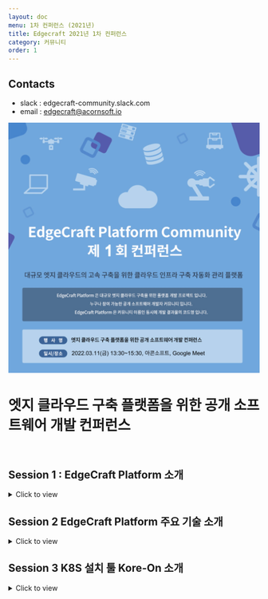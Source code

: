 ```yaml
---
layout: doc
menu: 1차 컨퍼런스 (2021년)
title: Edgecraft 2021년 1차 컨퍼런스
category: 커뮤니티
order: 1
---
```


<!-- <div class="page__content" style="padding: 0 80px"> image와 폭 맞춤을 위한 스타일 설정
</div> -->

## Contacts

- slack : edgecraft-community.slack.com
- email : edgecraft@acornsoft.io

<p align="center"><img src="/images/conference-01.jpg"></p>

# 엣지 클라우드 구축 플랫폼을 위한 공개 소프트웨어 개발 컨퍼런스

<br/>


## Session 1 : EdgeCraft Platform 소개

<details>
<summary>Click to view</summary>
<div markdown="1">
<br/>

<iframe width="560" height="315" src="https://www.youtube.com/embed/C4hcX67lsOQ" title="YouTube video player" frameborder="0" allow="accelerometer; autoplay; clipboard-write; encrypted-media; gyroscope; picture-in-picture" allowfullscreen></iframe>
<br>

</div>
</details>

## Session 2 EdgeCraft Platform 주요 기술 소개

<details>
<summary>Click to view</summary>
<div markdown="1">
<br/>

<iframe width="560" height="315" src="https://www.youtube.com/embed/7VnmqfUIU_Y" title="YouTube video player" frameborder="0" allow="accelerometer; autoplay; clipboard-write; encrypted-media; gyroscope; picture-in-picture" allowfullscreen></iframe>
<br>

</div>
</details>

## Session 3 K8S 설치 툴 Kore-On 소개

<details>
<summary>Click to view</summary>
<div markdown="1">
<br/>

<iframe width="560" height="315" src="https://youtu.be/oxmzCNWOP3E?feature=shared" title="YouTube video player" frameborder="0" allow="accelerometer; autoplay; clipboard-write; encrypted-media; gyroscope; picture-in-picture" allowfullscreen></iframe>

</div>
</details>
